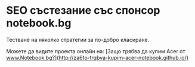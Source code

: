 SEO състезание със спонсор notebook.bg
==========================================

Тестване на няколко стратегии за по-добро класиране.

Можете да видите проекта онлайн на: 
[Защо трябва да купим Acer от www.Notebook.bg?](http://za6to-trqbva-kupim-acer-notebook.github.io/)
